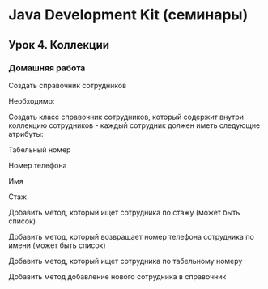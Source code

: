 # Java Development Kit (семинары)
## Урок 4. Коллекции
### Домашняя работа
Создать справочник сотрудников

Необходимо:

Создать класс справочник сотрудников, который содержит внутри
коллекцию сотрудников - каждый сотрудник должен иметь следующие атрибуты:

Табельный номер

Номер телефона

Имя

Стаж

Добавить метод, который ищет сотрудника по стажу (может быть список)

Добавить метод, который возвращает номер телефона сотрудника по имени (может быть список)

Добавить метод, который ищет сотрудника по табельному номеру

Добавить метод добавление нового сотрудника в справочник